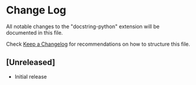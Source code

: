 # Change Log

All notable changes to the "docstring-python" extension will be documented in this file.

Check [Keep a Changelog](http://keepachangelog.com/) for recommendations on how to structure this file.

## [Unreleased]

- Initial release